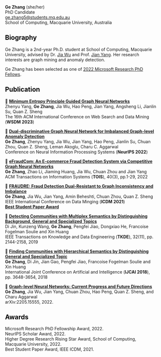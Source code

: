 
**Ge Zhang** (she/her) <br>
PhD Candidate<br>
ge.zhang5@students.mq.edu.au<br>
School of Computing, Macquarie University, Australia<br>

## <font color=black>Biography</font>
Ge Zhang is a 2nd-year Ph.D. student at School of Computing, Macquarie University, advised by Dr. [Jia Wu](http://web.science.mq.edu.au/~jiawu/) and Prof. [Jian Yang](http://web.science.mq.edu.au/~jian/). Her research interests are graph mining and anomaly detection. 

Ge Zhang has been selected as one of [2022 Microsoft Research PhD Fellows](https://www.microsoft.com/en-us/research/academic-program/phd-fellowship/2022-recipients/). <cr>

## <font color=black>Publication</font>

&#x1F4D1; **[Minimum Entropy Principle Guided Graph Neural Networks](https://gezhangmq.github.io/)**<br>
Zhenyu Yang, **Ge Zhang**, Jia Wu, Hao Peng, Jian Yang, Angsheng Li, Jianlin Su, Quan Z. Sheng<br>
The 16th ACM International Conference on Web Search and Data Mining (**WSDM 2023**)
 
&#x1F4D1; **[Dual-discriminative Graph Neural Network for Imbalanced Graph-level Anomaly Detection](https://gezhangmq.github.io/)**<br>
**Ge Zhang**, Zhenyu Yang, Jia Wu, Jian Yang, Hao Peng, Jianlin Su, Chuan Zhou, Quan Z. Sheng, Leman Akoglu, Charu C. Aggarwal<br>
Conference on Neural Information Processing Systems (**NeurIPS 2022**)
 
&#x1F4D1; **[eFraudCom: An E-commerce Fraud Detection System via Competitive Graph Neural Networks](https://dl.acm.org/doi/pdf/10.1145/3474379)**<br>
**Ge Zhang**, Zhao Li, Jiaming Huang, Jia Wu, Chuan Zhou and Jian Yang<br>
ACM Transactions on Information Systems (**TOIS**), 40(3), pp.1-29, 2022
 
&#x1F4D1; **[FRAUDRE: Fraud Detection Dual-Resistant to Graph Inconsistency and Imbalance](https://ieeexplore.ieee.org/stamp/stamp.jsp?tp=&arnumber=9679178)**<br>
**Ge Zhang**, Jia Wu, Jian Yang, Amin Beheshti, Chuan Zhou, Quan Z. Sheng<br>
IEEE International Conference on Data Minging (**ICDM 2021**)<br>
[**Best Student Paper Award**](https://icdm2021.auckland.ac.nz/awards/)
 
&#x1F4D1; **[Detecting Communities with Multiplex Semantics by Distinguishing Background, General and Specialized Topics](https://ieeexplore.ieee.org/stamp/stamp.jsp?tp=&arnumber=8832212)**<br>
Di Jin, Kunzeng Wang, **Ge Zhang**, Pengfei Jiao, Dongxiao He, Francoise Fogelman Soulie and Xin Huang<br>
IEEE Transactions on Knowledge and Data Engineering (**TKDE**), 32(11), pp. 2144-2158, 2019

&#x1F4D1; **[Finding Communities with Hierarchical Semantics by Distinguishing General and Specialized Topic](https://www.ijcai.org/proceedings/2018/0507.pdf)**<br>
**Ge Zhang**, Di Jin, Jian Gao, Pengfei Jiao, Francoise Fogelman Soulie and Xin Huang<br>
International Joint Conference on Artificial and Intelligence (**IJCAI 2018**), pp. 3648-3654, 2018

&#x1F4D1; **[Graph-level Neural Networks: Current Progress and Future Directions](https://arxiv.org/pdf/2205.15555.pdf)**<br>
**Ge Zhang**, Jia Wu, Jian Yang, Chuan Zhou, Hao Peng, Quan Z. Sheng, and Charu Aggarwal<br>
arXiv:2205.15555, 2022.
 

## <font color=black>Awards</font>
Microsoft Research PhD Fellowship Award, 2022.<br>
NeurIPS Scholar Award, 2022.<br>
Higher Degree Research Rising Star Award, School of Computing, Macquarie University, 2022.<br>
Best Student Paper Award, IEEE ICDM, 2021.<br>

